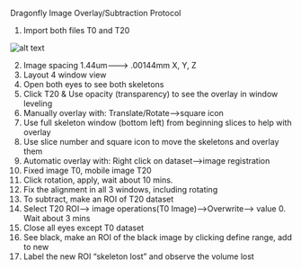 Dragonfly Image Overlay/Subtraction Protocol


1. Import both files T0 and T20

![alt text](/Users/sarahlozieh/Dropbox/Open_Lab_Notebook_SarahLozieh/images/ParrotfishPic.jpg)

2. Image spacing 1.44um—--> .00144mm X, Y, Z
3. Layout 4 window view
4. Open both eyes to see both skeletons
5. Click T20 & Use opacity (transparency) to see the overlay in window leveling
6. Manually overlay with: Translate/Rotate—>square icon
7. Use full skeleton window (bottom left) from beginning slices to help with overlay
8. Use slice number and square icon to move the skeletons and overlay them
9. Automatic overlay with: Right click on dataset—>image registration
10. Fixed image T0, mobile image T20
11. Click rotation, apply, wait about 10 mins.
12. Fix the alignment in all 3 windows, including rotating
13. To subtract, make an ROI of T20 dataset
14. Select T20 ROI—> image operations(T0 Image)—>Overwrite—> value 0. Wait about 3 mins
15. Close all eyes except T0 dataset
16. See black, make an ROI of the black image by clicking define range, add to new
17. Label the new ROI “skeleton lost” and observe the volume lost
